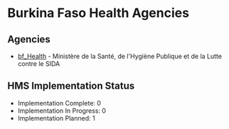 # Burkina Faso Health Agencies

## Agencies

- [bf_Health](bf_Health/index.md) - Ministère de la Santé, de l'Hygiène Publique et de la Lutte contre le SIDA

## HMS Implementation Status

- Implementation Complete: 0
- Implementation In Progress: 0
- Implementation Planned: 1
